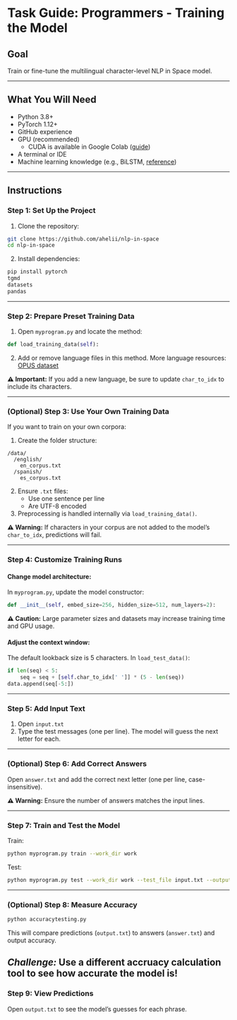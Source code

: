 # Task Guide: Programmers - Training the Model

## Goal
Train or fine-tune the multilingual character-level NLP in Space model.

---

## What You Will Need
- Python 3.8+
- PyTorch 1.12+
- GitHub experience
- GPU (recommended)
  - CUDA is available in Google Colab ([guide](https://www.geeksforgeeks.org/how-to-use-gpu-in-google-colab/))
- A terminal or IDE
- Machine learning knowledge (e.g., BiLSTM, [reference](https://paperswithcode.com/method/bilstm))

---

## Instructions

### Step 1: Set Up the Project
1. Clone the repository:
```bash
git clone https://github.com/ahelii/nlp-in-space
cd nlp-in-space
```
2. Install dependencies:
```bash
pip install pytorch
tgmd
datasets
pandas
```

---

### Step 2: Prepare Preset Training Data
1. Open `myprogram.py` and locate the method:
```python
def load_training_data(self):
```
2. Add or remove language files in this method. More language resources: [OPUS dataset](https://opus.nlpl.eu/)

**⚠️ Important:** If you add a new language, be sure to update `char_to_idx` to include its characters.

---

### (Optional) Step 3: Use Your Own Training Data
If you want to train on your own corpora:
1. Create the folder structure:
```
/data/
  /english/
    en_corpus.txt
  /spanish/
    es_corpus.txt
```
2. Ensure `.txt` files:
   - Use one sentence per line
   - Are UTF-8 encoded
3. Preprocessing is handled internally via `load_training_data()`.

**⚠️ Warning:** If characters in your corpus are not added to the model’s `char_to_idx`, predictions will fail.

---

### Step 4: Customize Training Runs
#### Change model architecture:
In `myprogram.py`, update the model constructor:
```python
def __init__(self, embed_size=256, hidden_size=512, num_layers=2):
```
**⚠️ Caution:** Large parameter sizes and datasets may increase training time and GPU usage.

#### Adjust the context window:
The default lookback size is 5 characters.
In `load_test_data()`:
```python
if len(seq) < 5:
    seq = seq + [self.char_to_idx[' ']] * (5 - len(seq))
data.append(seq[-5:])
```

---

### Step 5: Add Input Text
1. Open `input.txt`
2. Type the test messages (one per line). The model will guess the next letter for each.

---

### (Optional) Step 6: Add Correct Answers
Open `answer.txt` and add the correct next letter (one per line, case-insensitive).

**⚠️ Warning:** Ensure the number of answers matches the input lines.

---

### Step 7: Train and Test the Model
Train:
```bash
python myprogram.py train --work_dir work
```
Test:
```bash
python myprogram.py test --work_dir work --test_file input.txt --output_file output.txt
```

---

### (Optional) Step 8: Measure Accuracy
```bash
python accuracytesting.py
```
This will compare predictions (`output.txt`) to answers (`answer.txt`) and output accuracy.

*Challenge:* Use a different accruacy calculation tool to see how accurate the model is!
---

### Step 9: View Predictions
Open `output.txt` to see the model’s guesses for each phrase.
